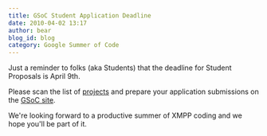 ```yaml
---
title: GSoC Student Application Deadline
date: 2010-04-02 13:17
author: bear
blog_id: blog
category: Google Summer of Code
---
```


Just a reminder to folks (aka Students) that the deadline for Student Proposals is April 9th.

Please scan the list of [projects](http://wiki.xmpp.org/web/Summer_of_Code_2010_Project_Ideas) and prepare your application submissions on the [GSoC site](http://socghop.appspot.com/gsoc/program/home/google/gsoc2010).

We're looking forward to a productive summer of XMPP coding and we hope you'll be part of it.
